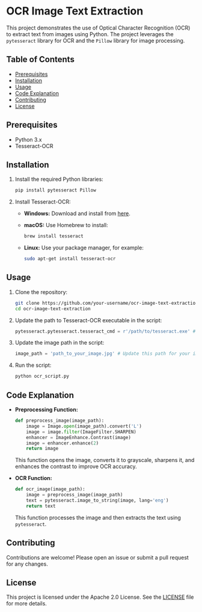 # OCR Image Text Extraction

This project demonstrates the use of Optical Character Recognition (OCR) to extract text from images using Python. The project leverages the `pytesseract` library for OCR and the `Pillow` library for image processing.

## Table of Contents

- [Prerequisites](#prerequisites)
- [Installation](#installation)
- [Usage](#usage)
- [Code Explanation](#code-explanation)
- [Contributing](#contributing)
- [License](#license)

## Prerequisites

- Python 3.x
- Tesseract-OCR

## Installation

1. Install the required Python libraries:

    ```bash
    pip install pytesseract Pillow
    ```

2. Install Tesseract-OCR:
    - **Windows:** Download and install from [here](https://github.com/UB-Mannheim/tesseract/wiki).
    - **macOS:** Use Homebrew to install:

      ```bash
      brew install tesseract
      ```

    - **Linux:** Use your package manager, for example:

      ```bash
      sudo apt-get install tesseract-ocr
      ```

## Usage

1. Clone the repository:

    ```bash
    git clone https://github.com/your-username/ocr-image-text-extraction.git
    cd ocr-image-text-extraction
    ```

2. Update the path to Tesseract-OCR executable in the script:

    ```python
    pytesseract.pytesseract.tesseract_cmd = r'/path/to/tesseract.exe' # Update this path for your computer
    ```

3. Update the image path in the script:

    ```python
    image_path = 'path_to_your_image.jpg' # Update this path for your image
    ```

4. Run the script:

    ```bash
    python ocr_script.py
    ```

## Code Explanation

- **Preprocessing Function:**

    ```python
    def preprocess_image(image_path):
        image = Image.open(image_path).convert('L')
        image = image.filter(ImageFilter.SHARPEN)
        enhancer = ImageEnhance.Contrast(image)
        image = enhancer.enhance(2)
        return image
    ```

    This function opens the image, converts it to grayscale, sharpens it, and enhances the contrast to improve OCR accuracy.

- **OCR Function:**

    ```python
    def ocr_image(image_path):
        image = preprocess_image(image_path)
        text = pytesseract.image_to_string(image, lang='eng')
        return text
    ```

    This function processes the image and then extracts the text using `pytesseract`.

## Contributing

Contributions are welcome! Please open an issue or submit a pull request for any changes.

## License

This project is licensed under the Apache 2.0 License. See the [LICENSE](LICENSE) file for more details.

